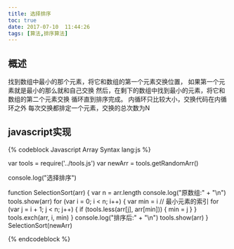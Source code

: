 ```yaml
---
title: 选择排序
toc: true
date: 2017-07-10  11:44:26
tags: [算法,排序算法]
---
```


## 概述

找到数组中最小的那个元素，将它和数组的第一个元素交换位置，
如果第一个元素就是最小的那么就和自己交换
然后，在剩下的数组中找到最小的元素，将它和数组的第二个元素交换
循环直到排序完成。
内循环只比较大小，交换代码在内循环之外
每次交换都排定一个元素，交换的总次数为N
## javascript实现

{% codeblock Javascript Array Syntax lang:js %}

var tools = require('../tools.js')
var newArr = tools.getRandomArr()

console.log("选择排序")

function SelectionSort(arr) {
    var n = arr.length
    console.log("原数组:" + "\n")
    tools.show(arr)
    for (var i = 0; i < n; i++) {
        var min = i // 最小元素的索引
        for (var j = i + 1; j < n; j++) {
            if (tools.less(arr[j], arr[min])) {
                min = j
            }
        }
        tools.exch(arr, i, min)
    }
    console.log("排序后:" + "\n")
    tools.show(arr)
}
SelectionSort(newArr)

{% endcodeblock %}

